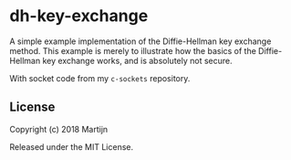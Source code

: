dh-key-exchange
===============

A simple example implementation of the Diffie-Hellman key exchange method. This example
is merely to illustrate how the basics of the Diffie-Hellman key exchange works, and
is absolutely not secure.

With socket code from my `c-sockets` repository.

License
-------

Copyright (c) 2018 Martijn

Released under the MIT License.
